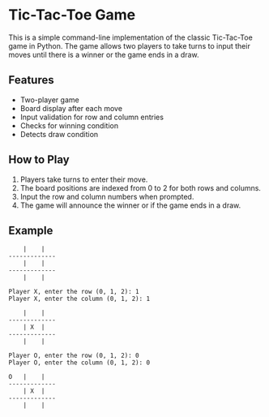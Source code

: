 # Tic-Tac-Toe Game
This is a simple command-line implementation of the classic Tic-Tac-Toe game in Python. The game allows two players to take turns to input their moves until there is a winner or the game ends in a draw.

## Features
- Two-player game
- Board display after each move
- Input validation for row and column entries
- Checks for winning condition
- Detects draw condition

## How to Play
1. Players take turns to enter their move.
2. The board positions are indexed from 0 to 2 for both rows and columns.
3. Input the row and column numbers when prompted.
4. The game will announce the winner or if the game ends in a draw.

## Example
```
    |    |  
-------------
    |    |  
-------------
    |    |
  
Player X, enter the row (0, 1, 2): 1
Player X, enter the column (0, 1, 2): 1

    |    |  
-------------
    | X  |  
-------------
    |    |  

Player O, enter the row (0, 1, 2): 0
Player O, enter the column (0, 1, 2): 0

O   |    |  
-------------
    | X  |  
-------------
    |    |  
```
